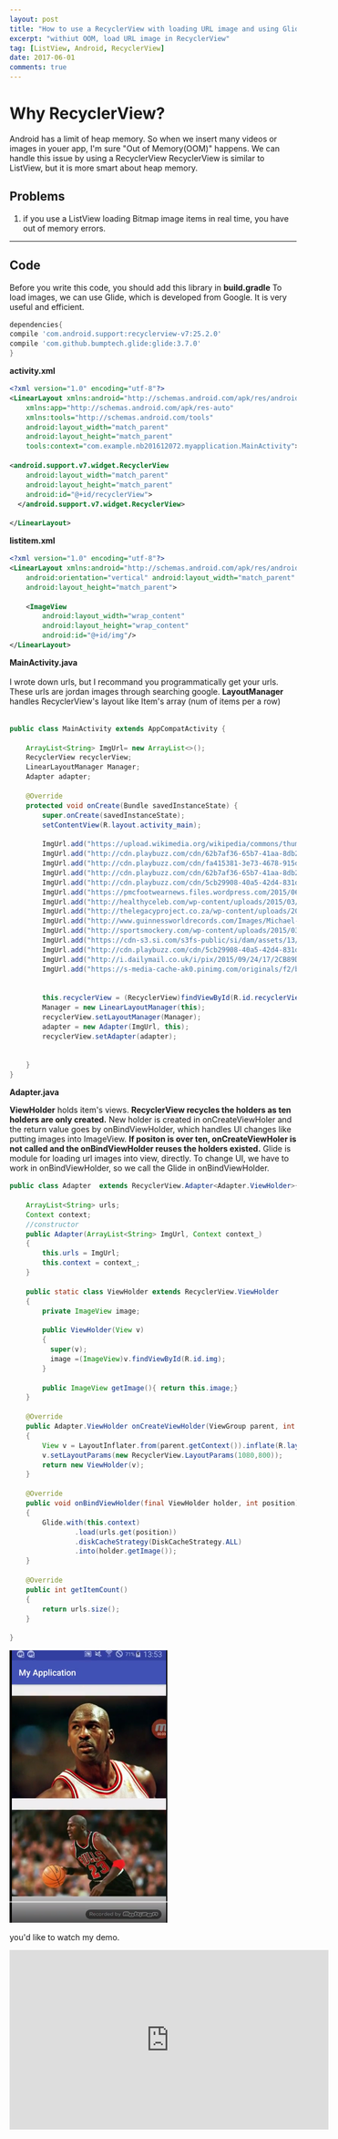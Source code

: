 ```yaml
---
layout: post
title: "How to use a RecyclerView with loading URL image and using Glide"
excerpt: "withiut OOM, load URL image in RecyclerView"
tag: [ListView, Android, RecyclerView]
date: 2017-06-01
comments: true
---
```


# Why RecyclerView?

Android has a limit of heap memory. So when we insert many videos or images in youer app, I'm sure "Out of Memory(OOM)" happens. We can handle this issue by using a RecyclerView RecyclerView is similar to ListView, but it is more smart about heap memory.

## Problems
1. if you use a ListView loading Bitmap image items in real time, you have out of memory errors.

---
## Code
Before you write this code, you should add this library in **build.gradle**
To load images, we can use Glide, which is developed from Google. It is very useful and efficient.
~~~ gradle
dependencies{
compile 'com.android.support:recyclerview-v7:25.2.0'
compile 'com.github.bumptech.glide:glide:3.7.0'
}
~~~

**activity.xml**
~~~ xml
<?xml version="1.0" encoding="utf-8"?>
<LinearLayout xmlns:android="http://schemas.android.com/apk/res/android"
    xmlns:app="http://schemas.android.com/apk/res-auto"
    xmlns:tools="http://schemas.android.com/tools"
    android:layout_width="match_parent"
    android:layout_height="match_parent"
    tools:context="com.example.nb201612072.myapplication.MainActivity">

<android.support.v7.widget.RecyclerView
    android:layout_width="match_parent"
    android:layout_height="match_parent"
    android:id="@+id/recyclerView">
  </android.support.v7.widget.RecyclerView>

</LinearLayout>

~~~
**listitem.xml**
~~~ xml
<?xml version="1.0" encoding="utf-8"?>
<LinearLayout xmlns:android="http://schemas.android.com/apk/res/android"
    android:orientation="vertical" android:layout_width="match_parent"
    android:layout_height="match_parent">

    <ImageView
        android:layout_width="wrap_content"
        android:layout_height="wrap_content"
        android:id="@+id/img"/>
</LinearLayout>
~~~

**MainActivity.java**
<br></br>
I wrote down urls, but I recommand you programmatically get your urls. These urls are jordan images through searching google.
**LayoutManager** handles RecyclerView's layout like Item's array (num of items per a row)
~~~ java

public class MainActivity extends AppCompatActivity {

    ArrayList<String> ImgUrl= new ArrayList<>();
    RecyclerView recyclerView;
    LinearLayoutManager Manager;
    Adapter adapter;

    @Override
    protected void onCreate(Bundle savedInstanceState) {
        super.onCreate(savedInstanceState);
        setContentView(R.layout.activity_main);

        ImgUrl.add("https://upload.wikimedia.org/wikipedia/commons/thumb/b/b3/Jordan_Lipofsky.jpg/170px-Jordan_Lipofsky.jpg");
        ImgUrl.add("http://cdn.playbuzz.com/cdn/62b7af36-65b7-41aa-8db2-e34fd8a76acf/62c5efd3-fa55-464b-8ee5-9a3e2543c830.jpg");
        ImgUrl.add("http://cdn.playbuzz.com/cdn/fa415381-3e73-4678-915d-7abf8983ce09/813d91c3-f7c9-4a20-9e7b-7e7b6da78941.jpg");
        ImgUrl.add("http://cdn.playbuzz.com/cdn/62b7af36-65b7-41aa-8db2-e34fd8a76acf/1e93e32c-7662-4de7-a441-59d4c29d6faf.jpg");
        ImgUrl.add("http://cdn.playbuzz.com/cdn/5cb29908-40a5-42d4-831d-5bea595bcf05/3e9f0c63-60c6-4a0c-964c-1302d56295da.jpg");
        ImgUrl.add("https://pmcfootwearnews.files.wordpress.com/2015/06/michael-jordan-chicago-bulls.jpg");
        ImgUrl.add("http://healthyceleb.com/wp-content/uploads/2015/03/Michael-Jordan.jpg");
        ImgUrl.add("http://thelegacyproject.co.za/wp-content/uploads/2015/04/Michael_Jordan_Net_Worth.jpg");
        ImgUrl.add("http://www.guinnessworldrecords.com/Images/Michael-Jordan-main_tcm25-15662.jpg");
        ImgUrl.add("http://sportsmockery.com/wp-content/uploads/2015/03/michael-jordan-1600x1200.jpg");
        ImgUrl.add("https://cdn-s3.si.com/s3fs-public/si/dam/assets/13/02/13/130213172915-michael-jordan-05717484-single-image-cut.jpg");
        ImgUrl.add("http://cdn.playbuzz.com/cdn/5cb29908-40a5-42d4-831d-5bea595bcf05/5246cb13-4c32-45ba-89ad-c63cbbcdfde3.jpg");
        ImgUrl.add("http://i.dailymail.co.uk/i/pix/2015/09/24/17/2CB89DDF00000578-0-image-a-1_1443111464150.jpg");
        ImgUrl.add("https://s-media-cache-ak0.pinimg.com/originals/f2/b5/f2/f2b5f2aeb31e079f7e48ac0c338a8507.jpg");


        this.recyclerView = (RecyclerView)findViewById(R.id.recyclerView);
        Manager = new LinearLayoutManager(this);
        recyclerView.setLayoutManager(Manager);
        adapter = new Adapter(ImgUrl, this);
        recyclerView.setAdapter(adapter);


    }
}
~~~

**Adapter.java**

**ViewHolder** holds item's views. **RecyclerView recycles the holders as ten holders are only created.** New holder is created in onCreateViewHoler and the return value goes by onBindViewHolder, which handles UI changes like putting images into ImageView. **If positon is over ten, onCreateViewHoler is not called and the onBindViewHolder reuses the holders existed.**
Glide is module for loading url images into view, directly. To change UI, we have to work in onBindViewHolder, so we call the Glide in onBindViewHolder.
~~~ java
public class Adapter  extends RecyclerView.Adapter<Adapter.ViewHolder>{

    ArrayList<String> urls;
    Context context;
    //constructor
    public Adapter(ArrayList<String> ImgUrl, Context context_)
    {
        this.urls = ImgUrl;
        this.context = context_;
    }

    public static class ViewHolder extends RecyclerView.ViewHolder
    {
        private ImageView image;

        public ViewHolder(View v)
        {
          super(v);
          image =(ImageView)v.findViewById(R.id.img);
        }

        public ImageView getImage(){ return this.image;}
    }

    @Override
    public Adapter.ViewHolder onCreateViewHolder(ViewGroup parent, int viewType)
    {
        View v = LayoutInflater.from(parent.getContext()).inflate(R.layout.listitem, parent, false);
        v.setLayoutParams(new RecyclerView.LayoutParams(1080,800));
        return new ViewHolder(v);
    }

    @Override
    public void onBindViewHolder(final ViewHolder holder, int position)
    {
        Glide.with(this.context)
                .load(urls.get(position))
                .diskCacheStrategy(DiskCacheStrategy.ALL)
                .into(holder.getImage());
    }

    @Override
    public int getItemCount()
    {
        return urls.size();
    }

}
~~~

![images](./../recyclerView.png)

you'd like to watch my demo.
<iframe width="560" height="315" src="https://www.youtube.com/embed/SNLlr6fRmkA" frameborder="0" allowfullscreen></iframe>
